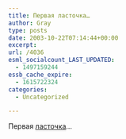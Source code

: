 ```yaml
---
title: Первая ласточка…
author: Gray
type: posts
date: 2003-10-22T07:14:44+00:00
excerpt:
url: /4036
esml_socialcount_LAST_UPDATED:
  - 1497159244
essb_cache_expire:
  - 1615722324
categories:
  - Uncategorized

---
```








Первая <a href="http://www.korrespondent.net/main/81446" target="_blank">ласточка</a>&#8230;